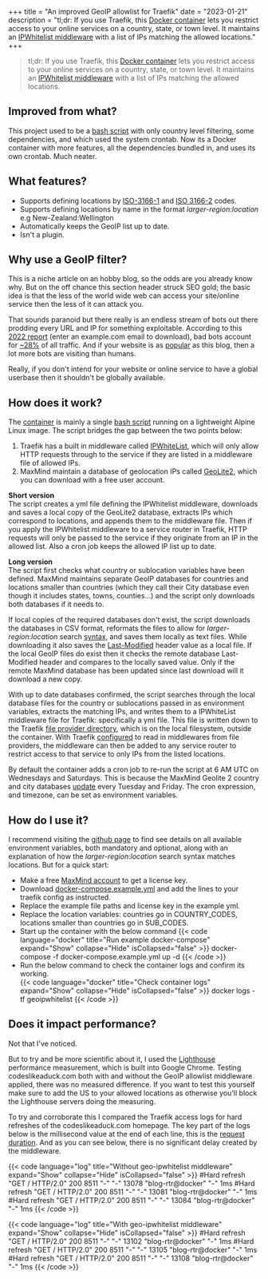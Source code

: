 +++
title = "An improved GeoIP allowlist for Traefik"
date = "2023-01-21"
description = "tl;dr: If you use Traefik, this [Docker container](https://github.com/mpdcampbell/traefik-geo-ipwhitelist) lets you restrict access to your online services on a country, state, or town level. It maintains an [IPWhitelist middleware](https://doc.traefik.io/traefik/middlewares/http/ipwhitelist/) with a list of IPs matching the allowed locations."
+++

> tl;dr: If you use Traefik, this [Docker container](https://github.com/mpdcampbell/traefik-geo-ipwhitelist) lets you restrict access to your online services on a country, state, or town level. It maintains an [IPWhitelist middleware](https://doc.traefik.io/traefik/middlewares/http/ipwhitelist/) with a list of IPs matching the allowed locations.

## Improved from what?
This project used to be a [bash script](https://www.codeslikeaduck.com/posts/geoipwhitelistscript/) with only country level filtering, some dependencies, and which used the system crontab. Now its a Docker container with more features, all the dependencies bundled in, and uses its own crontab. Much neater.

## What features?
- Supports defining locations by [ISO-3166-1](https://en.wikipedia.org/wiki/ISO_3166-1_alpha-2#Officially_assigned_code_elements) and [ISO 3166-2](https://en.wikipedia.org/wiki/ISO_3166-2#Current_codes) codes.
- Supports defining locations by name in the format _larger-region_:_location_  
e.g New-Zealand:Wellington 
- Automatically keeps the GeoIP list up to date.
- Isn't a plugin. 

## Why use a GeoIP filter?

This is a niche article on an hobby blog, so the odds are you already know why. But on the off chance this section header struck SEO gold; the basic idea is that the less of the world wide web can access your site/online service then the less of it can attack you. 

That sounds paranoid but there really is an endless stream of bots out there prodding every URL and IP for something exploitable. According to this [2022 report](https://www.imperva.com/resources/resource-library/reports/bad-bot-report/) (enter an example.com email to download), bad bots account for [~28%](https://xkcd.com/632/) of all traffic. And if your website is as [popular](https://umami.codeslikeaduck.com/share/Ljt3LRkD/codeslikeaduck) as this blog, then a lot more bots are visiting than humans. 

Really, if you don't intend for your website or online service to have a global userbase then it shouldn't be globally available. 

## How does it work?

The [container](https://github.com/mpdcampbell/traefik-geo-ipwhitelist/blob/main/Dockerfile) is mainly a single [bash script](https://github.com/mpdcampbell/traefik-geo-ipwhitelist/blob/main/geo-ipwhitelist.sh) running on a lightweight Alpine Linux image. The script bridges the gap between the two points below:

1. Traefik has a built in middleware called [IPWhiteList](https://doc.traefik.io/traefik/middlewares/http/ipwhitelist/), which will only allow HTTP requests through to the service if they are listed in a middleware file of allowed IPs. 
2. MaxMind maintain a database of geolocation IPs called [GeoLite2](https://dev.maxmind.com/geoip/geolite2-free-geolocation-data), which you can download with a free user account.

**Short version**  
The script creates a yml file defining the IPWhitelist middleware, downloads and saves a local copy of the GeoLite2 database, extracts IPs which correspond to locations, and appends them to the middleware file. Then if you apply the IPWhitelist middleware to a service router in Traefik, HTTP requests will only be passed to the service if they originate from an IP in the allowed list. Also a cron job keeps the allowed IP list up to date.

**Long version**  
The script first checks what country or sublocation variables have been defined. MaxMind maintains separate GeoIP databases for countries and locations smaller than countries (which they call their City database even though it includes states, towns, counties...) and the script only downloads both databases if it needs to. 

If local copies of the required databases don't exist, the script downloads the databases in CSV format, reformats the files to allow for _larger-region_:_location_ search [syntax](https://github.com/mpdcampbell/traefik-geo-ipwhitelist/tree/main#sub_codes), and saves them locally as text files. While downloading it also saves the [Last-Modified](https://developer.mozilla.org/en-US/docs/Web/HTTP/Headers/Last-Modified) header value as a local file. If the local GeoIP files do exist then it checks the remote database Last-Modified header and compares to the locally saved value. Only if the remote MaxMind database has been updated since last download will it download a new copy.

With up to date databases confirmed, the script searches through the local database files for the country or sublocations passed in as environment variables, extracts the matching IPs, and writes them to a IPWhiteList middleware file for Traefik: specifically a yml file. This file is written down to the Traefik [file provider directory](https://doc.traefik.io/traefik/providers/file/), which is on the local filesystem, outside the container. With Traefik [configured](https://doc.traefik.io/traefik/providers/file/#configuration-examples) to read in middlewares from file providers, the middleware can then be added to any service router to restrict access to that service to only IPs from the listed locations.

By default the container adds a cron job to re-run the script at 6 AM UTC on Wednesdays and Saturdays. This is because the MaxMind Geolite 2 country and city databases [update](https://support.maxmind.com/hc/en-us/articles/4408216129947) every Tuesday and Friday. The cron expression, and timezone, can be set as environment variables. 

## How do I use it?
I recommend visiting the [github page](https://github.com/mpdcampbell/traefik-geo-ipwhitelist) to find see details on all available environment variables, both mandatory and optional, along with an explanation of how the _larger-region_:_location_ search syntax matches locations. But for a quick start:  

- Make a free [MaxMind account](https://www.maxmind.com/en/geolite2/signup) to get a license key.  
- Download [docker-compose.example.yml](https://github.com/mpdcampbell/traefik-geo-ipwhitelist/blob/main/docker-compose.example.yml) and add the lines to your traefik config as instructed.  
- Replace the example file paths and license key in the example yml.  
- Replace the location variables: countries go in COUNTRY_CODES, locations smaller than countries go in SUB_CODES.  
- Start up the container with the below command
{{< code language="docker" title="Run example docker-compose" expand="Show" collapse="Hide" isCollapsed="false" >}}
docker-compose -f docker-compose.example.yml up -d
{{< /code >}}
- Run the below command to check the container logs and confirm its working.  
{{< code language="docker" title="Check container logs" expand="Show" collapse="Hide" isCollapsed="false" >}}
docker logs -tf geoipwhitelist
{{< /code >}}

## Does it impact performance?
Not that I've noticed.

But to try and be more scientific about it, I used the [Lighthouse](https://developer.chrome.com/docs/lighthouse/) performance measurement, which is built into Google Chrome. Testing codeslikeaduck.com both with and without the GeoIP allowlist middleware applied, there was no measured difference. If you want to test this yourself make sure to add the US to your allowed locations as otherwise you'll block the Lighthouse servers doing the measuring.

To try and corroborate this I compared the Traefik access logs for hard refreshes of the codeslikeaduck.com homepage. The key part of the logs below is the millisecond value at the end of each line, this is the [request duration](https://doc.traefik.io/traefik/observability/access-logs/#filtering). And as you can see below, there is no significant delay created by the middleware.

{{< code language="log" title="Without geo-ipwhitelist middleware" expand="Show" collapse="Hide" isCollapsed="false" >}}
#Hard refresh
"GET / HTTP/2.0" 200 8511 "-" "-" 13078 "blog-rtr@docker" "-" 1ms
#Hard refresh
"GET / HTTP/2.0" 200 8511 "-" "-" 13081 "blog-rtr@docker" "-" 1ms
#Hard refresh
"GET / HTTP/2.0" 200 8511 "-" "-" 13084 "blog-rtr@docker" "-" 1ms
{{< /code >}}

{{< code language="log" title="With geo-ipwhitelist middleware" expand="Show" collapse="Hide" isCollapsed="false" >}}
#Hard refresh
"GET / HTTP/2.0" 200 8511 "-" "-" 13102 "blog-rtr@docker" "-" 1ms
#Hard refresh
"GET / HTTP/2.0" 200 8511 "-" "-" 13105 "blog-rtr@docker" "-" 1ms
#Hard refresh
"GET / HTTP/2.0" 200 8511 "-" "-" 13108 "blog-rtr@docker" "-" 1ms
{{< /code >}}
